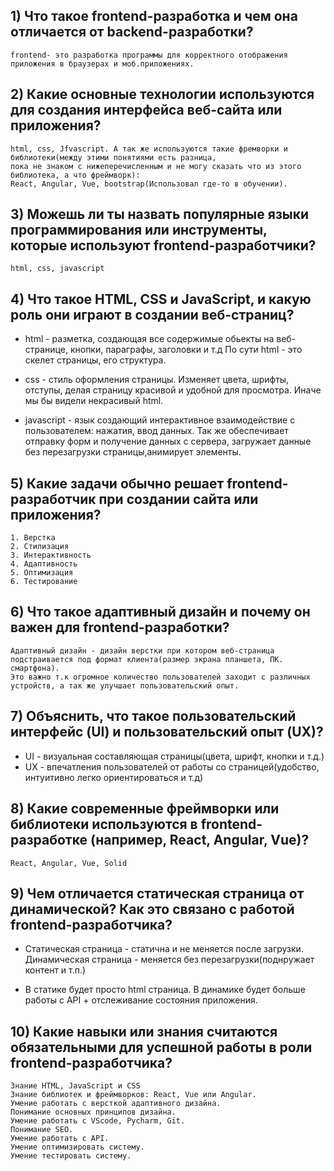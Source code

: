 ## 1) Что такое frontend-разработка и чем она отличается от backend-разработки?
    frontend- это разработка программы для корректного отображения приложения в браузерах и моб.приложениях.


## 2) Какие основные технологии используются для создания интерфейса веб-сайта или приложения?
    html, css, Jfvascript. А так же используются такие фремворки и библиотеки(между этими понятиями есть разница, 
    пока не знаком с нижеперечисленным и не могу сказать что из этого библиотека, а что фреймворк):
    React, Angular, Vue, bootstrap(Использовал где-то в обучении).


## 3) Можешь ли ты назвать популярные языки программирования или инструменты, которые используют frontend-разработчики?
    html, css, javascript



## 4) Что такое HTML, CSS и JavaScript, и какую роль они играют в создании веб-страниц?
*   html - разметка, создающая все содержимые обьекты на веб-странице, кнопки, параграфы, заголовки и т.д
    По сути html - это скелет страницы, его структура.

*   css - стиль оформления страницы. Изменяет цвета, шрифты, отступы, делая страницу красивой и удобной для просмотра. Иначе мы бы видели некрасивый html.

*   javascript - язык создающий интерактивное взаимодействие с пользователем: нажатия, ввод данных.
Так же обеспечивает отправку форм и получение данных с сервера, загружает данные без перезагрузки страницы,анимирует элементы.


## 5) Какие задачи обычно решает frontend-разработчик при создании сайта или приложения?
    1. Верстка
    2. Стилизация 
    3. Интерактивность
    4. Адаптивность
    5. Оптимизация
    6. Тестирование

## 6) Что такое адаптивный дизайн и почему он важен для frontend-разработки?
    Адаптивный дизайн - дизайн верстки при котором веб-страница подстраивается под формат клиента(размер экрана планшета, ПК. смартфона).
    Это важно т.к огромное количество пользователей заходит с различных устройств, а так же улучшает пользовательский опыт.
    

## 7) Объяснить, что такое пользовательский интерфейс (UI) и пользовательский опыт (UX)?
*   UI - визуальная составляющая страницы(цвета, шрифт, кнопки и т.д.)
*   UX - впечатления пользователей от работы со страницей(удобство, интуитивно легко ориентироваться и т.д)


## 8) Какие современные фреймворки или библиотеки используются в frontend-разработке (например, React, Angular, Vue)?
    React, Angular, Vue, Solid



## 9) Чем отличается статическая страница от динамической? Как это связано с работой frontend-разработчика?
*   Статическая страница - статична и не меняется после загрузки.
    Динамическая страница - меняется без перезагрузки(поднружает контент и т.п.)

*   В статике будет просто html страница.
    В динамике будет больше работы с API + отслеживание состояния приложения.


## 10) Какие навыки или знания считаются обязательными для успешной работы в роли frontend-разработчика?           
    Знание HTML, JavaScript и CSS
    Знание библиотек и фреймворков: React, Vue или Angular.
    Умение работать с версткой адаптивного дизайна.
    Понимание основных принципов дизайна.
    Умение работать с VScode, Pycharm, Git.
    Понимание SEO.
    Умение работать с API.
    Умение оптимизировать систему.
    Умение тестировать систему.

